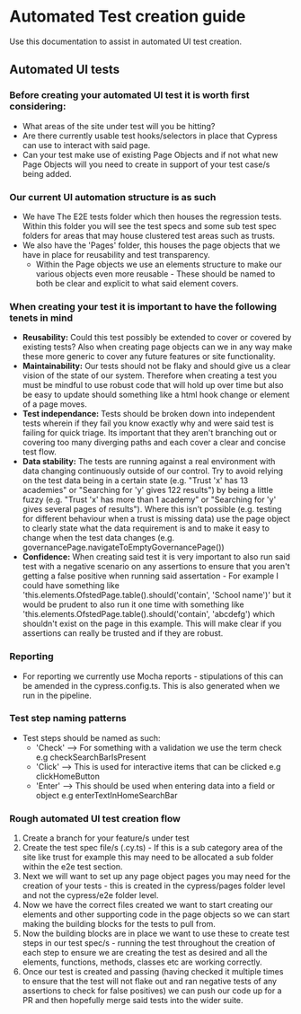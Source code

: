 # Automated Test creation guide

Use this documentation to assist in automated UI test creation.

## Automated UI tests

### Before creating your automated UI test it is worth first considering:

- What areas of the site under test will you be hitting?
- Are there currently usable test hooks/selectors in place that Cypress can use to interact with said page.
- Can your test make use of existing Page Objects and if not what new Page Objects will you need to create in support of your test case/s being added.

### Our current UI automation structure is as such

- We have The E2E tests folder which then houses the regression tests. Within this folder you will see the test specs and some sub test spec folders for areas that may house clustered test areas such as trusts.
- We also have the 'Pages' folder, this houses the page objects that we have in place for reusability and test transparency.
  - Within the Page objects we use an elements structure to make our various objects even more reusable - These should be named to both be clear and explicit to what said element covers.

### When creating your test it is important to have the following tenets in mind

- **Reusability:** Could this test possibly be extended to cover or covered by existing tests? Also when creating page objects can we in any way make these more generic to cover any future features or site functionality.
- **Maintainability:** Our tests should not be flaky and should give us a clear vision of the state of our system. Therefore when creating a test you must be mindful to use robust code that will hold up over time but also be easy to update should something like a html hook change or element of a page moves.
- **Test independance:** Tests should be broken down into independent tests wherein if they fail you know exactly why and were said test is failing for quick triage. Its important that they aren't branching out or covering too many diverging paths and each cover a clear and concise test flow.
- **Data stability:** The tests are running against a real environment with data changing continuously outside of our control. Try to avoid relying on the test data being in a certain state (e.g. "Trust 'x' has 13 academies" or "Searching for 'y' gives 122 results") by being a little fuzzy (e.g. "Trust 'x' has more than 1 academy" or "Searching for 'y' gives several pages of results"). Where this isn't possible (e.g. testing for different behaviour when a trust is missing data) use the page object to clearly state what the data requirement is and to make it easy to change when the test data changes (e.g. governancePage.navigateToEmptyGovernancePage())
- **Confidence:** When creating said test it is very important to also run said test with a negative scenario on any assertions to ensure that you aren't getting a false positive when running said assertation - For example I could have something like 'this.elements.OfstedPage.table().should('contain', 'School name')' but it would be prudent to also run it one time with something like 'this.elements.OfstedPage.table().should('contain', 'abcdefg') which shouldn't exist on the page in this example. This will make clear if you assertions can really be trusted and if they are robust.

### Reporting

- For reporting we currently use Mocha reports - stipulations of this can be amended in the cypress.config.ts. This is also generated when we run in the pipeline.

### Test step naming patterns

- Test steps should be named as such:
  - 'Check' --> For something with a validation we use the term check e.g checkSearchBarIsPresent
  - 'Click' --> This is used for interactive items that can be clicked e.g clickHomeButton
  - 'Enter' --> This should be used when entering data into a field or object e.g enterTextInHomeSearchBar

### Rough automated UI test creation flow

1. Create a branch for your feature/s under test
2. Create the test spec file/s (.cy.ts) - If this is a sub category area of the site like trust for example this may need to be allocated a sub folder within the e2e test section.
3. Next we will want to set up any page object pages you may need for the creation of your tests - this is created in the cypress/pages folder level and not the cypress/e2e folder level.
4. Now we have the correct files created we want to start creating our elements and other supporting code in the page objects so we can start making the building blocks for the tests to pull from.
5. Now the building blocks are in place we want to use these to create test steps in our test spec/s - running the test throughout the creation of each step to ensure we are creating the test as desired and all the elements, functions, methods, classes etc are working correctly.
6. Once our test is created and passing (having checked it multiple times to ensure that the test will not flake out and ran negative tests of any assertions to check for false positives) we can push our code up for a PR and then hopefully merge said tests into the wider suite.
